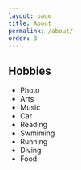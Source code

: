 ```yaml
---
layout: page
title: About
permalink: /about/
order: 3
---
```


## Hobbies

* Photo
* Arts
* Music
* Car
* Reading
* Swmiming
* Running
* Diving
* Food
